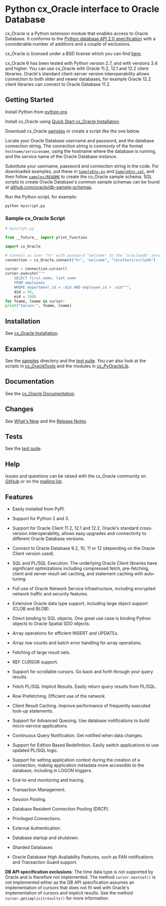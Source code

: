 # Python cx_Oracle interface to Oracle Database

cx_Oracle is a Python extension module that enables access to Oracle Database.
It conforms to the [Python database API 2.0 specification][1] with a
considerable number of additions and a couple of exclusions.

cx_Oracle is licensed under a BSD license which you can find [here][3].

cx_Oracle 6 has been tested with Python version 2.7, and with versions
3.4 and higher. You can use cx_Oracle with Oracle 11.2, 12.1 and 12.2
client libraries. Oracle's standard client-server version
interoperability allows connection to both older and newer databases,
for example Oracle 12.2 client libraries can connect to Oracle
Database 11.2.

## Getting Started

Install Python from [python.org][4].

Install cx_Oracle using [Quick Start cx_Oracle Installation][6].

Download cx_Oracle [samples][12] or create a script like the one
below.

Locate your Oracle Database username and password, and the database
connection string.  The connection string is commonly of the format
`hostname/servicename`, using the hostname where the database is
running, and the service name of the Oracle Database instance.

Substitute your username, password and connection string in the code.
For downloaded examples, put these in [`SampleEnv.py`][13] and
[`SampleEnv.sql`][10], and then follow [`samples/README`][16] to create
the cx_Oracle sample schema.  SQL scripts to create Oracle Database's
common sample schemas can be found at
[github.com/oracle/db-sample-schemas][17].

Run the Python script, for example:

```
python myscript.py
```

### Sample cx_Oracle Script

```python
# myscript.py

from __future__ import print_function

import cx_Oracle

# Connect as user "hr" with password "welcome" to the "oraclepdb" service running on this computer.
connection = cx_Oracle.connect("hr", "welcome", "localhost/orclpdb")

cursor = connection.cursor()
cursor.execute("""
    SELECT first_name, last_name
    FROM employees
    WHERE department_id = :did AND employee_id > :eid""",
    did = 50,
    eid = 190)
for fname, lname in cursor:
print("Values:", fname, lname)
```

## Installation

See [cx_Oracle Installation][15].

## Examples

See the [samples][12] directory and the [test suite][11]. You can also
look at the scripts in [cx_OracleTools][7] and the modules in
[cx_PyOracleLib][8].

## Documentation

See the [cx_Oracle Documentation][2].

## Changes

See [What's New][18] and the [Release Notes][14].

## Tests

See the [test suite][11].

## Help

Issues and questions can be raised with the cx_Oracle community on
[GitHub][9] or on the [mailing list][5].

## Features

- Easily installed from PyPI.

- Support for Python 2 and 3.

- Support for Oracle Client 11.2, 12.1 and 12.2.  Oracle's standard
  cross-version interoperability, allows easy upgrades and
  connectivity to different Oracle Database versions.

- Connect to Oracle Database 9.2, 10, 11 or 12 (depending on the
  Oracle Client version used).

- SQL and PL/SQL Execution. The underlying Oracle Client libraries
  have significant optimizations including compressed fetch,
  pre-fetching, client and server result set caching, and statement
  caching with auto-tuning.

- Full use of Oracle Network Service infrastructure, including
  encrypted network traffic and security features.

- Extensive Oracle data type support, including large object support (CLOB
  and BLOB).

- Direct binding to SQL objects.  One great use case is binding Python
  objects to Oracle Spatial SDO objects.

- Array operations for efficient INSERT and UPDATEs.

- Array row counts and batch error handling for array operations.

- Fetching of large result sets.

- REF CURSOR support.

- Support for scrollable cursors. Go back and forth through your query
  results.

- Fetch PL/SQL Implicit Results. Easily return query results from
  PL/SQL.

- Row Prefetching.  Efficient use of the network.

- Client Result Caching.  Improve performance of frequently executed
  look-up statements.

- Support for Advanced Queuing. Use database notifications to build
  micro-service applications.

- Continuous Query Notification.  Get notified when data changes.

- Support for Edition Based Redefinition.  Easily switch applications
  to use updated PL/SQL logic.

- Support for setting application context during the creation of a
  connection, making application metadata more accessible to the
  database, including in LOGON triggers.

- End-to-end monitoring and tracing.

- Transaction Management.

- Session Pooling.

- Database Resident Connection Pooling (DRCP).

- Privileged Connections.

- External Authentication.

- Database startup and shutdown.

- Sharded Databases

- Oracle Database High Availability Features, such as FAN notifications and Transaction Guard support.

**DB API specification exclusions**: The time data type is not
supported by Oracle and is therefore not implemented. The method
`cursor.nextset()` is not implemented either as the DB API specification assumes
an implementation of cursors that does not fit well with Oracle's implementation
of cursors and implicit results. See the method `cursor.getimplicitresults()`
for more information.

[1]: https://www.python.org/dev/peps/pep-0249
[2]: http://cx-oracle.readthedocs.io
[3]: https://github.com/oracle/python-cx_Oracle/blob/master/LICENSE.txt
[4]: https://www.python.org/downloads/
[5]: http://lists.sourceforge.net/lists/listinfo/cx-oracle-users
[6]: http://cx-oracle.readthedocs.io/en/latest/installation.html#quick-start-cx-oracle-installation
[7]: http://cx-oracletools.sourceforge.net
[8]: http://cx-pyoraclelib.sourceforge.net
[9]: https://github.com/oracle/python-cx_Oracle/issues
[10]: https://github.com/oracle/python-cx_Oracle/blob/master/samples/sql/SampleEnv.sql
[11]: https://github.com/oracle/python-cx_Oracle/tree/master/test
[12]: https://github.com/oracle/python-cx_Oracle/tree/master/samples
[13]: https://github.com/oracle/python-cx_Oracle/tree/master/samples/SampleEnv.py
[14]: http://cx-oracle.readthedocs.io/en/latest/releasenotes.html
[15]: http://cx-oracle.readthedocs.io/en/latest/installation.html
[16]: https://github.com/oracle/python-cx_Oracle/tree/master/samples/README.md
[17]: https://github.com/oracle/db-sample-schemas
[18]: http://cx-oracle.readthedocs.io/en/latest/whatsnew.html
